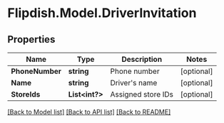 # Flipdish.Model.DriverInvitation
## Properties

Name | Type | Description | Notes
------------ | ------------- | ------------- | -------------
**PhoneNumber** | **string** | Phone number | [optional] 
**Name** | **string** | Driver&#39;s name | [optional] 
**StoreIds** | **List&lt;int?&gt;** | Assigned store IDs | [optional] 

[[Back to Model list]](../README.md#documentation-for-models) [[Back to API list]](../README.md#documentation-for-api-endpoints) [[Back to README]](../README.md)

